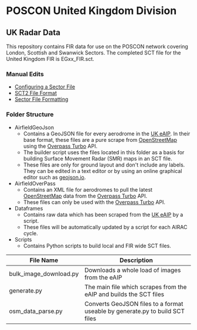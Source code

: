 # POSCON United Kingdom Division
## UK Radar Data
This repository contains FIR data for use on the POSCON network covering London, Scottish and Swanwick Sectors. The completed SCT file for the United Kingdom FIR is EGxx_FIR.sct.

### Manual Edits
 - [Configuring a Sector File](https://forums.poscon.net/docs/support/manuals/eram/general/#section-595)
 - [SCT2 File Format](https://vrc.rosscarlson.dev/docs/doc.php?page=appendix_f)
 - [Sector File Formatting](https://vrc.rosscarlson.dev/docs/doc.php?page=appendix_g)

### Folder Structure
 - AirfieldGeoJson
	 - Contains a GeoJSON file for every aerodrome in the [UK eAIP](https://nats-uk.ead-it.com/cms-nats/opencms/en/Publications/AIP/). In their base format, these files are a pure scrape from [OpenStreetMap](https://www.openstreetmap.org/) using the [Overpass Turbo](https://overpass-turbo.eu/) API.
	 - The builder script uses the files located in this folder as a basis for building Surface Movement Radar (SMR) maps in an SCT file.
	 - These files are only for ground layout and don't include any labels. They can be edited in a text editor or by using an online graphical editor such as [geojson.io](https://geojson.io/).
 - AirfieldOverPass
	 - Contains an XML file for aerodromes to pull the latest [OpenStreetMap](https://www.openstreetmap.org/) data from the [Overpass Turbo](https://overpass-turbo.eu/) API.
	 - These files can only be used with the [Overpass Turbo](https://overpass-turbo.eu/) API.
 - Dataframes
	 - Contains raw data which has been scraped from the [UK eAIP](https://nats-uk.ead-it.com/cms-nats/opencms/en/Publications/AIP/) by a script.
	 - These files will be automatically updated by a script for each AIRAC cycle.
 - Scripts
	 - Contains Python scripts to build local and FIR wide SCT files.

|File Name       |Description                         |
|----------------|------------------------------------|
|bulk_image_download.py|Downloads a whole load of images from the eAIP|
|generate.py|The main file which scrapes from the eAIP and builds the SCT files|
|osm_data_parse.py|Converts GeoJSON files to a format useable by generate.py to build SCT files|
